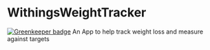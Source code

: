 # WithingsWeightTracker

[![Greenkeeper badge](https://badges.greenkeeper.io/Roaders/WithingsWeightTracker.svg)](https://greenkeeper.io/)
An App to help track weight loss and measure against targets
